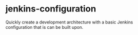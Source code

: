 # jenkins-configuration
Quickly create a development architecture with a basic Jenkins configuration that is can be built upon. 
